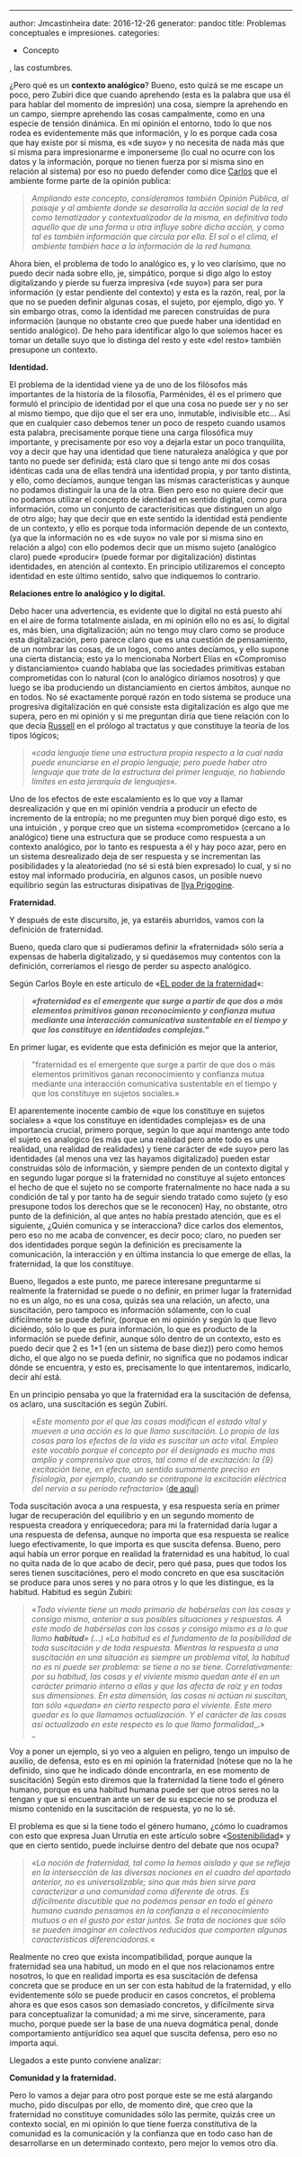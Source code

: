 ---
author: Jmcastinheira
date: 2016-12-26
generator: pandoc
title: Problemas conceptuales e impresiones.
categories:
  - Concepto

,
las costumbres.

¿Pero qué es un **contexto analógico**? Bueno, esto quizá se me escape
un poco, pero Zubiri dice que cuando aprehendo (esta es la palabra que
usa él para hablar del momento de impresión) una cosa, siempre la
aprehendo en un campo, siempre aprehendo las cosas campalmente, como en
una especie de tensión dinámica. En mi opinión el entorno, todo lo que
nos rodea es evidentemente más que información, y lo es porque cada cosa
que hay existe por si misma, es «de suyo» y no necesita de nada más que
sí misma para impresionarme e imponerseme (lo cual no ocurre con los
datos y la información, porque no tienen fuerza por si misma sino en
relación al sistema) por eso no puedo defender como dice
[Carlos](http://carlosboyle.blogspot.com/2008/06/recordbamos-hanna-arendt-en-el-post.html)
que el ambiente forme parte de la opinión publica:

> *Ampliando este concepto, consideramos también Opinión Pública, al
> paisaje y al ambiente donde se desarrolla la acción social de la red
> como tematizador y contextualizador de la misma, en definitiva todo
> aquello que de una forma u otra influye sobre dicha acción, y como tal
> es también información que circula por ella. El sol o el clima, el
> ambiente también hace a la información de la red humana.*

Ahora bien, el problema de todo lo analógico es, y lo veo clarísimo, que
no puedo decir nada sobre ello, je, simpático, porque si digo algo lo
estoy digitalizando y pierde su fuerza impresiva («de suyo») para ser
pura información (y estar pendiente del contexto) y esta es la razón,
real, por la que no se pueden definir algunas cosas, el sujeto, por
ejemplo, digo yo. Y sin embargo otras, como la identidad me parecen
construidas de pura información (aunque no obstante creo que puede haber
una identidad en sentido analógico). De heho para identificar algo lo
que solemos hacer es tomar un detalle suyo que lo distinga del resto y
este «del resto» también presupone un contexto.

**Identidad.**

El problema de la identidad viene ya de uno de los filósofos más
importantes de la historia de la filosofía, Parménides, él es el primero
que formuló el principio de identidad por el que una cosa no puede ser y
no ser al mismo tiempo, que dijo que el ser era uno, inmutable,
indivisible etc... Así que en cualquier caso debemos tener un poco de
respeto cuando usamos esta palabra, precisamente porque tiene una carga
filosófica muy importante, y precisamente por eso voy a dejarla estar un
poco tranquilita, voy a decir que hay una identidad que tiene naturaleza
analógica y que por tanto no puede ser definida; está claro que si tengo
ante mi dos cosas idénticas cada una de ellas tendrá una identidad
propia, y por tanto distinta, y ello, como decíamos, aunque tengan las
mísmas características y aunque no podamos distinguir la una de la otra.
Bien pero eso no quiere decir que no podamos utilizar el concepto de
identidad en sentido digital, como pura información, como un conjunto de
caracterísiticas que distinguen un algo de otro algo; hay que decir que
en este sentido la identidad está pendiente de un contexto, y ello es
porque toda información depende de un contexto, (ya que la información
no es «de suyo» no vale por si misma sino en relación a algo) con ello
podemos decir que un mismo sujeto (analógico claro) puede «producir»
(puede formar por digitalización) distintas identidades, en atención al
contexto. En principio utilizaremos el concepto identidad en este último
sentido, salvo que indiquemos lo contrario.

**Relaciones entre lo analógico y lo digital.**

Debo hacer una advertencia, es evidente que lo digital no está puesto
ahí en el aire de forma totalmente aislada, en mi opinión ello no es
así, lo digital es, más bien, una digitalización; aún no tengo muy claro
como se produce esta digitalización, pero parece claro que es una
cuestión de pensamiento, de un nombrar las cosas, de un logos, como
antes decíamos, y ello supone una cierta distancia; esto ya lo
mencionaba Norbert Elías en «Compromiso y distanciamiento» cuando
hablaba que las sociedades primitivas estaban comprometidas con lo
natural (con lo analógico diríamos nosotros) y que luego se iba
produciendo un distanciamiento en ciertos ámbitos, aunque no en todos.
No sé exactamente porqué razón en todo sistema se produce una progresiva
digitalización en qué consiste esta digitalización es algo que me
supera, pero en mi opinión y si me preguntan diría que tiene relación
con lo que decía
[Russell](http://es.wikipedia.org/wiki/Bertrand_Russell) en el prólogo
al tractatus y que constituye la teoría de los tipos lógicos;

> «*cada lenguaje tiene una estructura propia respecto a la cual nada
> puede enunciarse en el propio lenguaje; pero puede haber otro lenguaje
> que trate de la estructura del primer lenguaje, no habiendo límites en
> esta jerarquía de lenguajes*«.

Uno de los efectos de este escalamiento es lo que voy a llamar
desrealización y que en mi opinión vendría a producir un efecto de
incremento de la entropía; no me pregunten muy bien porqué digo esto, es
una intuición , y porque creo que un sistema «comprometido» (cercano a
lo analógico) tiene una estructura que se produce como respuesta a un
contexto analógico, por lo tanto es respuesta a él y hay poco azar, pero
en un sistema desrealizado deja de ser respuesta y se incrementan las
posibilidades y la aleatoriedad (no sé si está bien expresado) lo cual,
y si no estoy mal informado produciría, en algunos casos, un posible
nuevo equilibrio según las estructuras disipativas de [Ilya
Prigogine](http://en.wikipedia.org/wiki/Ilya_Prigogine).

**Fraternidad**.

Y después de este discursito, je, ya estaréis aburridos, vamos con la
definición de fraternidad.

Bueno, queda claro que si pudíeramos definir la «fraternidad» sólo sería
a expensas de haberla digitalizado, y si quedásemos muy contentos con la
definición, correríamos el riesgo de perder su aspecto analógico.

Según Carlos Boyle en este artículo de «[EL poder de la
fraternidad](http://carlosboyle.blogspot.com/2008/06/elpoder-de-la-fraternidad.html)«:

> ***«fraternidad es el emergente que surge a partir de que dos o más
> elementos primitivos ganan reconocimiento y confianza mutua mediante
> una interacción comunicativa sustentable en el tiempo y que los
> constituye en identidades complejas."***

En primer lugar, es evidente que esta definición es mejor que la
anterior,

> "fraternidad es el emergente que surge a partir de que dos o más
> elementos primitivos ganan reconocimiento y confianza mutua mediante
> una interacción comunicativa sustentable en el tiempo y que los
> constituye en sujetos sociales.»

El aparentemente inocente cambio de «que los constituye en sujetos
sociales» a «que los constituye en identidades complejas» es de una
importancia crucial, primero porque, según lo que aquí mantengo ante
todo el sujeto es analogico (es más que una realidad pero ante todo es
una realidad, una realidad de realidades) y tiene carácter de «de suyo»
pero las identidades (al menos una vez las hayamos digitalizado) pueden
estar construidas sólo de información, y siempre penden de un contexto
digital y en segundo lugar porque si la fraternidad no constituye al
sujeto entonces el hecho de que el sujeto no se comporte fraternalmente
no hace nada a su condición de tal y por tanto ha de seguir siendo
tratado como sujeto (y eso presupone todos los derechos que se le
reconocen) Hay, no obstante, otro punto de la definición, al que antes
no había prestado atención, que es el siguiente, ¿Quién comunica y se
interacciona? dice carlos dos elementos, pero eso no me acaba de
convencer, es decir poco; claro, no pueden ser dos identidades porque
según la definición es precisamente la comunicación, la interacción y en
última instancia lo que emerge de ellas, la fraternidad, la que los
constituye.

Bueno, llegados a este punto, me parece interesane preguntarme si
realmente la fraternidad se puede o no definir, en primer lugar la
fraternidad no es un algo, no es una cosa, quizás sea una relación, un
afecto, una suscitación, pero tampoco es información sólamente, con lo
cual difícilmente se puede definir, (porque en mi opinión y según lo que
llevo diciéndo, sólo lo que es pura información, lo que es producto de
la informacíón se puede definir, aunque sólo dentro de un contexto, esto
es puedo decir que 2 es 1+1 (en un sistema de base diez)) pero como
hemos dicho, el que algo no se pueda definir, no significa que no
podamos indicar dónde se encuentra, y esto es, precisamente lo que
intentaremos, indicarlo, decir ahí está.

En un principio pensaba yo que la fraternidad era la suscitación de
defensa, os aclaro, una suscitación es según Zubiri.

> «*Este momento por el que las cosas modifican el estado vital y mueven
> a una acción es lo que llamo suscitación. Lo propio de las cosas para
> los efectos de la vida es suscitar un acto vital. Empleo este vocablo
> porque el concepto por él designado es mucho mas amplio y comprensivo
> que otros, tal como el de excitación: la {9} excitación tiene, en
> efecto, un sentido sumamente preciso en fisiología, por ejemplo,
> cuando se contrapone la excitación eléctrica del nervio a su período
> refractario*» ([de
> aquí](http://www.zubiri.org/works/spanishworks/hombrerealidadpersonal.htm))

Toda suscitación avoca a una respuesta, y esa respuesta sería en primer
lugar de recuperación del equilibrio y en un segundo momento de
respuesta creadora y enriquecedora; para mi la fraternidad daría lugar a
una respuesta de defensa, aunque no importa que esa respuesta se realice
luego efectivamente, lo que importa es que suscita defensa. Bueno, pero
aqui había un error porque en realidad la fraternidad es una habitud, lo
cual no quita nada de lo que acabo de decir, pero qué pasa, pues que
todos los seres tienen suscitaciónes, pero el modo concreto en que esa
suscitación se produce para unos seres y no para otros y lo que les
distingue, es la habitud. Habitud es según Zubiri:

> «*Todo viviente tiene un modo primario de habérselas con las cosas y
> consigo mismo, anterior a sus posibles situaciones y respuestas. A
> este modo de habérselas con las cosas y consigo mismo es a lo que
> llamo **habitud**» (...) «La habitud es el fundamento de la
> posibilidad de toda suscitación y de toda respuesta. Mientras la
> respuesta a una suscitación en una situación es siempre un problema
> vital, la habitud no es ni puede ser problema: se tiene o no se tiene.
> Correlativamente: por su habitud, las cosas y el viviente mismo quedan
> ante él en un carácter primario interno a ellas y que las afecta de
> raíz y en todas sus dimensiones. En esta dimensión, las cosas ni
> actúan ni suscitan, tan sólo «quedan» en cierto respecto* *para el
> viviente. Este mero quedar es lo que llamamos actualización. Y el
> carácter de las cosas así actualizado en este respecto es lo que llamo
> formalidad*\_**.**»\
> \_

Voy a poner un ejemplo, si yo veo a alguien en peligro, tengo un impulso
de auxilio, de defensa, esto es en mi opinión la fraternidad (nótese que
no la he definido, sino que he indicado dónde encontrarla, en ese
momento de suscitación) Según esto diremos que la fraternidad la tiene
todo el género humano, porque es una habitud humana puede ser que otros
seres no la tengan y que si encuentran ante un ser de su espcecie no se
produza el mismo contenido en la suscitación de respuesta, yo no lo sé.

El problema es que si la tiene todo el género humano, ¿cómo lo cuadramos
con esto que expresa Juan Urrutia en este artículo sobre
«[Sostenibilidad](http://www.escoladeredes.org/docs/assets/images/SOSTENIBILIDAD_Juan.pdf)»
y que en cierto sentido, puede incluirse dentro del debate que nos
ocupa?

> *«La noción de fraternidad, tal como la hemos aislado y que se refleja
> en la intersección de las diversas nociones en el cuadro del apartado
> anterior, no es universalizable; sino que más bien sirve para
> caracterizar a una comunidad como diferente de otras. Es difícilmente
> discutible que no podemos pensar en todo el género humano cuando
> pensamos en la confianza o el reconocimiento mutuos o en el gusto por
> estar juntos. Se trata de nociones que sólo se pueden imaginar en
> colectivos reducidos que comporten algunas características
> diferenciadoras.*«

Realmente no creo que exista incompatibilidad, porque aunque la
fraternidad sea una habitud, un modo en el que nos relacionamos entre
nosotros, lo que en realidad importa es esa suscitación de defensa
concreta que se produce en un ser con esta habitud de la fraternidad, y
ello evidentemente sólo se puede producir en casos concretos, el
problema ahora es que esos casos son demasiado concretos, y difícilmente
sirva para conceptualizar la comunidad; a mi me sirve, sinceramente,
para mucho, porque puede ser la base de una nueva dogmática penal, donde
comportamiento antijurídico sea aquel que suscita defensa, pero eso no
importa aqui.

Llegados a este punto conviene analizar:

**Comunidad y la fraternidad.**

Pero lo vamos a dejar para otro post porque este se me está alargando
mucho, pido disculpas por ello, de momento diré, que creo que la
fraternidad no constituye comunidades sólo las permite, quizás cree un
contexto social, en mi opinión lo que tiene fuerza constitutiva de la
comunidad es la comunicación y la confianza que en todo caso han de
desarrollarse en un determinado contexto, pero mejor lo vemos otro día.
